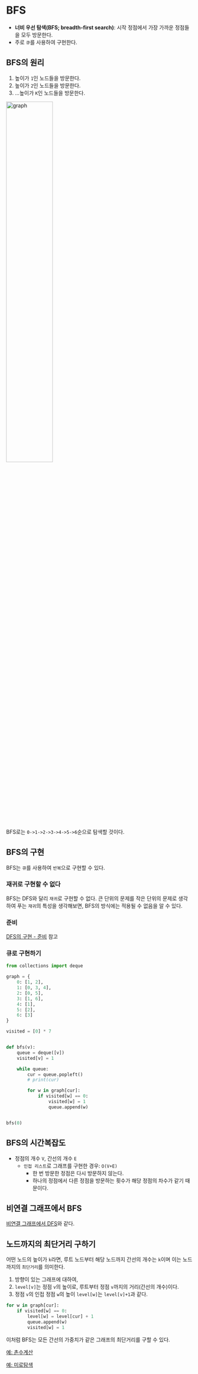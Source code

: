 # BFS

- **너비 우선 탐색(BFS; breadth-first search)**: 시작 정점에서 가장 가까운 정점들을 모두 방문한다.
- 주로 `큐`를 사용하여 구현한다.



## BFS의 원리

1. 높이가 `1`인 노드들을 방문한다.
2. 높이가 `2`인 노드들을 방문한다.
3. ...높이가 `K`인 노드들을 방문한다.

<img src="https://img1.daumcdn.net/thumb/R1280x0/?scode=mtistory2&fname=https%3A%2F%2Fblog.kakaocdn.net%2Fdn%2FbFzHDv%2FbtrgCFGxcoc%2FkCSFISCVblHbvKf1esSRZK%2Fimg.jpg" alt="graph" width="50%;" />

BFS로는 `0->1->2->3->4->5->6`순으로 탐색할 것이다.



## BFS의 구현

BFS는 `큐`를 사용하여 `반복`으로 구현할 수 있다.



### 재귀로 구현할 수 없다

BFS는 DFS와 달리 `재귀`로 구현할 수 없다. 큰 단위의 문제를 작은 단위의 문제로 생각하여 푸는 `재귀`의 특성을 생각해보면, BFS의 방식에는 적용될 수 없음을 알 수 있다.



### 준비

[DFS의 구현 - 준비](https://github.com/leegwae/algorithms/blob/main/DFS.md#%EC%A4%80%EB%B9%84) 참고



### 큐로 구현하기

```python
from collections import deque

graph = {
    0: [1, 2],
    1: [0, 3, 4],
    2: [0, 5],
    3: [1, 6],
    4: [1],
    5: [2],
    6: [3]
}

visited = [0] * 7


def bfs(v):
    queue = deque([v])
    visited[v] = 1

    while queue:
        cur = queue.popleft()
        # print(cur)

        for w in graph[cur]:
            if visited[w] == 0:
                visited[w] = 1
                queue.append(w)


bfs(0)
```



## BFS의 시간복잡도

- 정점의 개수 `V`, 간선의 개수 `E`
  - `인접 리스트`로 그래프를 구현한 경우: `O(V+E)`
    - 한 번 방문한 정점은 다시 방문하지 않는다. 
    - 하나의 정점에서 다른 정점을 방문하는 횟수가 해당 정점의 차수가 같기 때문이다.



## 비연결 그래프에서 BFS

[비연결 그래프에서 DFS](https://github.com/leegwae/algorithms/blob/main/DFS.md#%EB%B9%84%EC%97%B0%EA%B2%B0-%EA%B7%B8%EB%9E%98%ED%94%84%EC%97%90%EC%84%9C-dfs)와 같다.



## 노드까지의 최단거리 구하기

어떤 노드의 높이가 `k`라면, 루트 노드부터 해당 노드까지 간선의 개수는 `k`이며 이는 노드까지의 `최단거리`를 의미한다.

1. 방향이 있는 그래프에 대하여,
2. `level[v]`는 정점 `v`의 높이로, 루트부터 정점 `v`까지의 거리(간선의 개수)이다.
3. 정점 `v`의 인접 정점 `w`의 높이 `level[w]`는 `level[v]+1`과 같다.

```python
for w in graph[cur]:
    if visited[w] == 0:
        level[w] = level[cur] + 1
        queue.append(w)
        visited[w] = 1
```

이처럼 BFS는 모든 간선의 가중치가 같은 그래프의 최단거리를 구할 수 있다.



[예: 촌수계산](https://github.com/leegwae/problem-solving/blob/main/bfs/%EC%B4%8C%EC%88%98%EA%B3%84%EC%82%B0.py)

[예: 미로탐색](https://github.com/leegwae/problem-solving/blob/main/graph/bfs/%EB%AF%B8%EB%A1%9C_%ED%83%90%EC%83%89.py)

